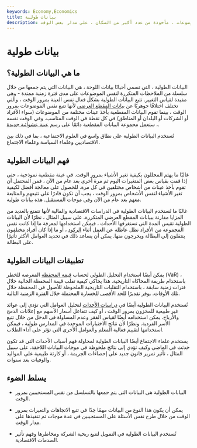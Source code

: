 ```yaml
---
keywords: Economy,Economics
title: بيانات طولية
description: البيانات الطولية عبارة عن مجموعة من الملاحظات المتكررة لنفس الموضوعات ، مأخوذة من عدد أكبر من السكان ، على مدار بعض الوقت.
---
```


# بيانات طولية
## ما هي البيانات الطولية؟

البيانات الطولية ، التي تسمى أحيانًا بيانات اللوحة ، هي البيانات التي يتم جمعها من خلال سلسلة من الملاحظات المتكررة لنفس الموضوعات على مدى فترة زمنية ممتدة - وهي مفيدة لقياس التغيير. تتبع البيانات الطولية بشكل فعال نفس العينة بمرور الوقت ، والتي تختلف اختلافًا جوهريًا عن [بيانات المقطع العرضي](/cross_sectional_analysis) لأنها تتبع نفس الموضوعات بمرور الوقت ، بينما تقوم البيانات المقطعية بأخذ عينات مختلفة من الموضوعات (سواء الأفراد أو الشركات أو البلدان أو المناطق) في كل نقطة في الوقت المناسب. وفي الوقت نفسه ، ستعمل مجموعة البيانات المقطعية دائمًا على رسم [عينة عشوائية جديدة](/simple-random-sample).

تُستخدم البيانات الطولية على نطاق واسع في العلوم الاجتماعية ، بما في ذلك بين الاقتصاديين وعلماء السياسة وعلماء الاجتماع.

## فهم البيانات الطولية

غالبًا ما يهتم المحللون بكيفية تغير الأشياء بمرور الوقت. في عينة مقطعية نموذجية ، حتى إذا قمت بقياس بعض المتغيرات اليوم ثم مرة أخرى بعد عام من الآن ، فمن المحتمل أن تقوم بأخذ عينات من أشخاص مختلفين في كل مرة. للحصول على معالجة أفضل لكيفية تغير الأشياء لنفس الأشخاص بمرور الوقت ، يجب أن تكون قادرًا على تتبعهم والمتابعة معهم بعد عام من الآن وفي موجات المستقبل. هذه بيانات طولية.

غالبًا ما تُستخدم البيانات الطولية في الدراسات الاقتصادية والمالية لأنها تتمتع بالعديد من المزايا مقارنة ببيانات المقطع العرضي المتكررة. على سبيل المثال ، نظرًا لأن البيانات الطولية تقيس المدة التي تستغرقها الأحداث ، فيمكن استخدامها لمعرفة ما إذا كانت نفس المجموعة من الأفراد تظل عاطلة عن العمل أثناء [الركود](/recession) ، أو ما إذا كان أفراد مختلفون ينتقلون إلى البطالة ويخرجون منها. يمكن أن يساعد ذلك في تحديد العوامل الأكثر تأثيرًا على البطالة.

## تطبيقات البيانات الطولية

يمكن أيضًا استخدام التحليل الطولي لحساب [قيمة المحفظة](/var) المعرضة للخطر (VaR) ، باستخدام طريقة المحاكاة التاريخية. هذا يحاكي كيفية تقلب قيمة المحفظة الحالية خلال فترات زمنية سابقة ، باستخدام التقلبات التاريخية الملحوظة للأصول في المحفظة خلال تلك الأوقات. يوفر تقديرًا للحد الأقصى للخسارة المحتملة خلال الفترة الزمنية التالية.

تُستخدم البيانات الطولية أيضًا في [دراسات الأحداث](/eventstudy) لتحليل العوامل التي تؤدي إلى عوائد غير طبيعية للمخزون بمرور الوقت ، أو كيف تتفاعل أسعار الأسهم مع إعلانات الدمج والأرباح. يمكن استخدامه أيضًا لقياس الفقر وعدم المساواة في الدخل من خلال تتبع الأسر الفردية. ونظرًا لأن نتائج الاختبارات الموحدة في المدارس طولية ، فيمكن استخدامها لتقييم فعالية المعلم والعوامل الأخرى التي تؤثر على أداء الطلاب.

يستخدم علماء الاجتماع أيضًا البيانات الطولية لمحاولة فهم أسباب الأحداث التي قد تكون حدثت في الماضي وكيف تؤدي إلى نتائج ملحوظة في موجات البيانات اللاحقة. على سبيل المثال ، تأثير تمرير قانون جديد على إحصاءات الجريمة ، أو كارثة طبيعية على المواليد والوفيات بعد سنوات.

## يسلط الضوء

- البيانات الطولية هي البيانات التي يتم جمعها بالتسلسل من نفس المستجيبين بمرور الوقت.

- يمكن أن يكون هذا النوع من البيانات مهمًا جدًا في تتبع الاتجاهات والتغيرات بمرور الوقت من خلال طرح نفس الأسئلة على المستجيبين في عدة موجات تم تنفيذها على مدار الوقت.

- تُستخدم البيانات الطولية في التمويل لتتبع ربحية الشركة ومخاطرها وفهم تأثير الصدمات الاقتصادية.


